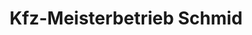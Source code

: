 ---
title: "Kfz-Meisterbetrieb Schmid"
url: /vierkirchen/kfz-meisterbetrieb-schmid/
shop: Autowerkstatt
---